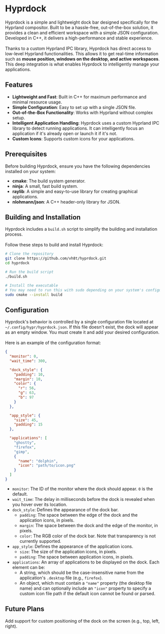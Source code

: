 # Hyprdock

Hyprdock is a simple and lightweight dock bar designed specifically for the Hyprland compositor. Built to be a hassle-free, out-of-the-box solution, it provides a clean and efficient workspace with a simple JSON configuration. Developed in C++, it delivers a high-performance and stable experience.
<br><br>
Thanks to a custom Hyprland IPC library, Hyprdock has direct access to low-level Hyprland functionalities. This allows it to get real-time information such as **mouse position, windows on the desktop, and active workspaces**. This deep integration is what enables Hyprdock to intelligently manage your applications.

## Features
- **Lightweight and Fast**: Built in C++ for maximum performance and minimal resource usage.
- **Simple Configuration**: Easy to set up with a single JSON file.
- **Out-of-the-Box Functionality**: Works with Hyprland without complex setup.
- **Intelligent Application Handling**: Hyprdock uses a custom Hyprland IPC library to detect running applications. It can intelligently focus an application if it's already open or launch it if it's not.
- **Custom Icons**: Supports custom icons for your applications.

## Prerequisites
Before building Hyprdock, ensure you have the following dependencies installed on your system:

- **cmake**: The build system generator.
- **ninja**: A small, fast build system.
- **raylib**: A simple and easy-to-use library for creating graphical applications.
- **nlohmann/json**: A C++ header-only library for JSON.

## Building and Installation
Hyprdock includes a `build.sh` script to simplify the building and installation process.
<br><br>
Follow these steps to build and install Hyprdock:

```sh
# Clone the repository
git clone https://github.com/vh8t/hyprdock.git
cd hyprdock

# Run the build script
./build.sh

# Install the executable
# You may need to run this with sudo depending on your system's configuration.
sudo cmake --install build
```

## Configuration
Hyprdock's behavior is controlled by a single configuration file located at `~/.config/hypr/hyprdock.json`. If this file doesn't exist, the dock will appear as an empty window. You must create it and add your desired configuration.
<br><br>
Here is an example of the configuration format:

```json
{
  "monitor": 0,
  "wait_time": 300,

  "dock_style": {
    "padding": 10,
    "margin": 10,
    "color": {
      "r": 56,
      "g": 63,
      "b": 97
    }
  },

  "app_style": {
    "size": 45,
    "padding": 15
  },

  "applications": [
    "ghostty",
    "firefox",
    "gimp",
    {
      "name": "dolphin",
      "icon": "path/to/icon.png"
    }
  ]
}
```

- `monitor`: The ID of the monitor where the dock should appear. `0` is the default.
- `wait_time`: The delay in milliseconds before the dock is revealed when you hover over its location.
- `dock_style`: Defines the appearance of the dock bar.
    - `padding`: The space between the edge of the dock and the application icons, in pixels.
    - `margin`: The space between the dock and the edge of the monitor, in pixels.
    - `color`: The RGB color of the dock bar. Note that transparency is not currently supported.
- `app_style`: Defines the appearance of the application icons.
    - `size`: The size of the application icons, in pixels.
    - `padding`: The space between application icons, in pixels.
- `applications`: An array of applications to be displayed on the dock. Each element can be:
    - A string, which should be the case-insensitive name from the application's `.desktop` file (e.g., `firefox`).
    - An object, which must contain a `"name"` property (the desktop file name) and can optionally include an `"icon"` property to specify a custom icon file path if the default icon cannot be found or parsed.

## Future Plans
Add support for custom positioning of the dock on the screen (e.g., top, left, right).

